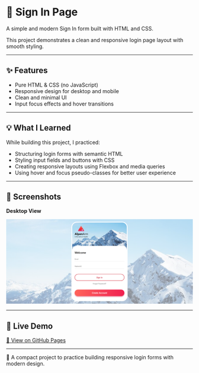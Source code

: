 # 🔑 Sign In Page

A simple and modern Sign In form built with HTML and CSS.

This project demonstrates a clean and responsive login page layout with smooth styling.

---

## ✨ Features

- Pure HTML & CSS (no JavaScript)
- Responsive design for desktop and mobile
- Clean and minimal UI
- Input focus effects and hover transitions

---

## 💡 What I Learned

While building this project, I practiced:

- Structuring login forms with semantic HTML
- Styling input fields and buttons with CSS
- Creating responsive layouts using Flexbox and media queries
- Using hover and focus pseudo-classes for better user experience

---

## 📸 Screenshots

**Desktop View**

![Desktop View](./desktop.png)


---

## 🚀 Live Demo

[🔗 View on GitHub Pages](https://amirhosseinjamalian.github.io/html-css-practices/mini-projects/Login_page_1/)

---

🧠 A compact project to practice building responsive login forms with modern design.
